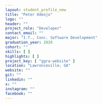 ```yaml
---
layout: student_profile_new
title: "Peter Odeojo"
logo: ""
header: ""
project_role: "Developer"
contact_email: ""
major: "I.T., Conc. Software Development"
graduation_year: 2020
cohort: ""
skills: [ ]
highlights: [ ]
project_key: [ "ggra-website" ]
location: "Lawrenceville, GA"
website: ""
git: ""
linkedin: ""
x: ""
instagram: ""
facebook: ""
---
```

